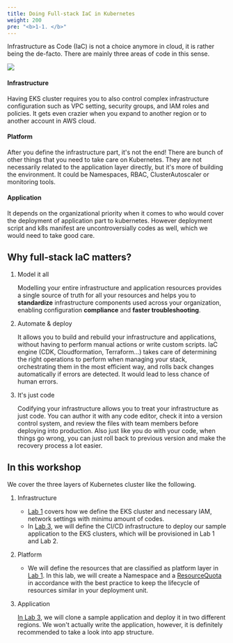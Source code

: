 ```yaml
---
title: Doing Full-stack IaC in Kubernetes
weight: 200
pre: "<b>1-1. </b>"
---
```


Infrastructure as Code (IaC) is not a choice anymore in cloud, it is rather being the de-facto. There are mainly three areas of code in this sense.

![](/images/10-intro/layers-of-iac.svg)

#### Infrastructure
Having EKS cluster requires you to also control complex infrastructure configuration such as VPC setting, security groups, and IAM roles and policies. It gets even crazier when you expand to another region or to another account in AWS cloud.

#### Platform
After you define the infrastructure part, it's not the end! There are bunch of other things that you need to take care on Kubernetes. They are not necessarily related to the application layer directly, but it's more of building the environment. It could be Namespaces, RBAC, ClusterAutoscaler or monitoring tools. 


#### Application

It depends on the organizational priority when it comes to who would cover the deployment of application part to kubernetes. However deployment script and k8s manifest are uncontroversially codes as well, which we would need to take good care.


## Why full-stack IaC matters?

1. Model it all


    Modelling your entire infrastructure and application resources provides a single source of truth for all your resources and helps you to **standardize** infrastructure components used across your organization, enabling configuration **compliance** and **faster troubleshooting**.


1. Automate & deploy
   
    It allows you to build and rebuild your infrastructure and applications, without having to perform manual actions or write custom scripts. IaC engine (CDK, Cloudformation, Terraform...) takes care of determining the right operations to perform when managing your stack, orchestrating them in the most efficient way, and rolls back changes automatically if errors are detected. It would lead to less chance of human errors.

2. It's just code

    Codifying your infrastructure allows you to treat your infrastructure as just code. You can author it with any code editor, check it into a version control system, and review the files with team members before deploying into production. Also just like you do with your code, when things go wrong, you can just roll back to previous version and make the recovery process a lot easier.



## In this workshop

We cover the three layers of Kubernetes cluster like the following.

1. Infrastructure

    * [Lab 1](/en/40-deploy-clusters/200-cluster/) covers how we define the EKS cluster and necessary IAM, network settings with minimu amount of codes.
    * In [Lab 3](/en/60-deploy-app/200-single-region/), we will define the CI/CD infrastructure to deploy our sample application to the EKS clusters, which will be provisioned in Lab 1 and Lab 2.


2. Platform

    * We will define the resources that are classified as platform layer in [Lab 1](/en/40-deploy-clusters/300-container/). In this lab, we will create a Namespace and a [ResourceQuota](https://kubernetes.io/docs/concepts/policy/resource-quotas/) in accordance with the best practice to keep the lifecycle of resources similar in your deployment unit.


3. Application

    [In Lab 3](/en/60-deploy-app/100-clone-sample-app/), we will clone a sample application and deploy it in two different regions. We won't actually write the application, however, it is definitely recommended to take a look into app structure.
